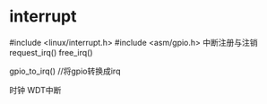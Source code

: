 <link href="../../../css/style.css" rel="stylesheet" type="text/css" />


# interrupt
#include <linux/interrupt.h>
#include <asm/gpio.h>
中断注册与注销
request_irq()
free_irq()

gpio_to_irq() //将gpio转换成irq


时钟
WDT中断
